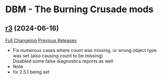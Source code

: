 # DBM - The Burning Crusade mods

## [r3](https://github.com/DeadlyBossMods/DBM-BurningCrusade/tree/r3) (2024-06-16)
[Full Changelog](https://github.com/DeadlyBossMods/DBM-BurningCrusade/compare/r2...r3) [Previous Releases](https://github.com/DeadlyBossMods/DBM-BurningCrusade/releases)

- Fix numerous cases where count was missing, or wrong object type was set (also causing count to be missing)  
    Disabled some false diagnostics reports as well  
- Note  
- fix 2.5.1 being set  
